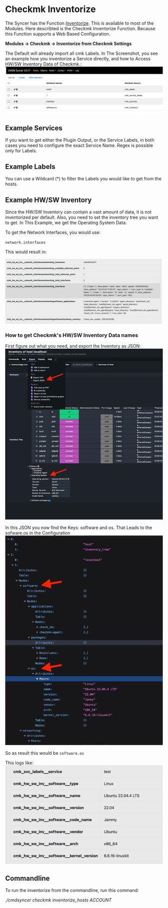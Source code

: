 # Checkmk Inventorize 
The Syncer has the Function [Inventorize](../basics/host_labels_inventory.md). This is available to most of the Modules. Here describted is the Checkmk Inventorize Function. Because this Function supports a Web Based Configuration.

**Modules -> Checkmk -> Inventorize from Checkmk Settings**

The Default will already import all cmk Labels. In The Screenshot, you see an example how you inventorize a Service directly, and how to Access HW/SW Inventory Data of Checkmk.:
![](img/inventorize_1.png)

## Example Services

If you want to get either the Plugin Output, or the Service Labels, in both cases you need to configure the exact Service Name. Regex is possible only for Labels.

## Example Labels
You can use a Wildcard (\*) to filter the Labels you would like to get from the hosts.


## Example HW/SW Inventory

Since the HW/SW Inventory can contain a vast amount of data, it is not inventorized per default.
Also, you need to set the inventory tree you want to get.
In This Example, we get the Operating System Data.

To get the Network Interfaces, you would use:

`network.interfaces`

This would result in:

![](attachments/Pasted%20image%2020250212110528.png)


###  How to get Checkmk's HW/SW Inventory Data names

First figure out what you need, and export the Inventory as JSON:
![](img/inventorize_2.png)

In this JSON you now find the Keys:
software and os. That Leads to the sofware.os in the Configuration
![](img/inventorize_3.png)

So as result this would be `software.os`

This logs like:
![](img/inventorize_4.png)

## Commandline
To run the inventorize from the commandline, run this command:

_./cmdsyncer checkmk inventorize_hosts ACCOUNT_
